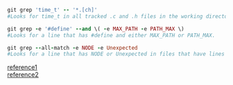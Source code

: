 ```ruby
git grep 'time_t' -- '*.[ch]'
#Looks for time_t in all tracked .c and .h files in the working directory and its subdirectories.

git grep -e '#define' --and \( -e MAX_PATH -e PATH_MAX \)
#Looks for a line that has #define and either MAX_PATH or PATH_MAX.

git grep --all-match -e NODE -e Unexpected
#Looks for a line that has NODE or Unexpected in files that have lines that match both.
```

[reference1](http://travisjeffery.com/b/2012/02/search-a-git-repo-like-a-ninja/)<br/>
[reference2](https://www.kernel.org/pub/software/scm/git/docs/git-grep.html)
